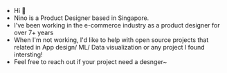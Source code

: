 -  Hi 🎨
-  Nino is a Product Designer based in Singapore.
-  I've been working in the e-commerce industry as a product designer for over 7+ years
-  When I'm not working, I'd like to help with open source projects that related in App design/ ML/ Data visualization or any project I found intersting!
-  Feel free to reach out if your project need a desnger~
<!---
lilylee1874/lilylee1874 is a ✨ special ✨ repository because its `README.md` (this file) appears on your GitHub profile.
You can click the Preview link to take a look at your changes.
--->
